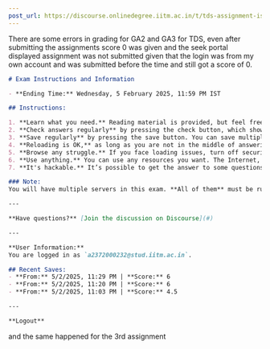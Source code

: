 ```yaml
---
post_url: https://discourse.onlinedegree.iitm.ac.in/t/tds-assignment-is-not-submitting/166189/21
---
```

There are some errors in grading for GA2 and GA3 for TDS, even after submitting the assignments score 0 was given and the seek portal displayed assignment was not submitted given that the login was from my own account and was submitted before the time and still got a score of 0.  

```markdown
# Exam Instructions and Information

- **Ending Time:** Wednesday, 5 February 2025, 11:59 PM IST

## Instructions:

1. **Learn what you need.** Reading material is provided, but feel free to skip it if you can answer the question (or learn it just for pleasure).
2. **Check answers regularly** by pressing the check button, which shows which answers are right or wrong. You can check multiple times.
3. **Save regularly** by pressing the save button. You can save multiple times. Your last saved submission will be evaluated.
4. **Reloading is OK,** as long as you are not in the middle of answering a question. Questions won’t change except for randomized parameters.
5. **Browse any struggle.** If you face loading issues, turn off security restrictions or try a different browser.
6. **Use anything.** You can use any resources you want. The Internet, ChatGPT, friends, whatever. Use any libraries or frameworks you want.
7. **It's hackable.** It’s possible to get the answer to some questions by hacking the code for this quiz; that’s allowed.

### Note:
You will have multiple servers in this exam. **All of them** must be running simultaneously while checking or saving answers.

---

**Have questions?** [Join the discussion on Discourse](#)

---

**User Information:**
You are logged in as `a2372000232@stud.iitm.ac.in`.

## Recent Saves:
- **From:** 5/2/2025, 11:29 PM | **Score:** 6
- **From:** 5/2/2025, 11:20 PM | **Score:** 6
- **From:** 5/2/2025, 11:03 PM | **Score:** 4.5

---

**Logout**
```

  
and the same happened for the 3rd assignment